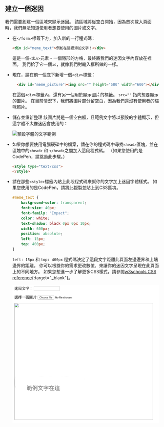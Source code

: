 ## 建立一個迷因

我們需要創建一個區域來顯示迷因。 該區域將從空白開始，因為首次載入頁面時，我們無法知道使用者想要使用的圖片或文字。

- 在`</form>`標籤下方，加入新的一行程式碼：

  ```html
  <div id="meme_text">例如在這裡添加文字！</div>
  ```

  這是一個`<div>`元素 - 一個隱形的方格，最終將我們的迷因文字內容放在裡面。 我們給了它一個` id `，就像我們對輸入框所做的一樣。

- 現在，請在前一個底下新增一個`<div>`標籤：

  ```html
    <div id="meme_picture"><img src="" height="500" width="600"></div>
    ```

    在這個`<div>`標籤內，還有另一個用於顯示圖片的標籤。 `src=""` 指向想要顯示的圖片。 在目前情況下，我們將圖片部分留空白，因為我們還沒有使用者的貓咪照片。

- 儲存並重新整理 該圖片將是一個空白框，且範例文字將以預設的字體顯示，但這字體不太像迷因會使用的：

    ![預設字體的文字範例](images/example-text-default.png)

- 如果你想要使用電腦硬碟中的檔案，請在你的程式碼中尋找`<head>`區塊，並在區塊中的`<head>` 和 `</head>`之間加入這段程式碼。 （如果您使用的是CodePen，請跳過此步驟。）

  ```html
  <style type="text/css">
  </style>
  ```

- 請在那些`<style>`標籤內貼上此段程式碼來幫你的文字加上迷因字體樣式。 如果您使用的是CodePen，請將此複製並貼上到CSS區塊。

    ```css
    #meme_text {
        background-color: transparent;
        font-size: 40px;
        font-family: "Impact";
        color: white;
        text-shadow: black 0px 0px 10px;
        width: 600px;
        position: absolute;
        left: 15px;
        top: 400px;
    }
    ```

  `left: 15px` 和 `top: 400px` 程式碼決定了這段文字距離此頁面左邊邊界和上端邊界的距離。 你可以根據你的需求更改數值，來讓你的迷因文字呈現在此頁面上的不同地方。 如果您想進一步了解更多CSS樣式，請參閱[w3schools CSS reference](http://www.w3schools.com/CSSref/){:target="_blank"}。

  ![迷因文字的範例](images/example-text-memey.png)

